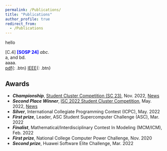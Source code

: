 ```yaml
---
permalink: /Publications/
title: "Publications"
author_profile: true
redirect_from: 
  - /Publications
---
```

hello

[C.4] <span style="color:blue">**[SOSP 24]**</span> *abc*.  
a, and bd.  
aaaa.  
[pdf](www.baidu.com){: .btn} [IEEE](www.baidu.com){: .btn}

## Awards
- ***Championship***, [Student Cluster Competition (SC 23)](https://studentclustercompetition.us/), Nov. 2022, [News](https://www.sysu.edu.cn/news/info/2161/825941.htm)
- ***Second Place Winner***, [ISC 2022 Student Cluster Competition](https://www.isc-hpc.com/student-cluster-competition.html), May. 2022, [News](https://www.sysu.edu.cn/news/info/2161/680411.htm)
- ***Silver***, International Collegiate Programming Contest (ICPC), May. 2022
- ***First prize***, Leader, ASC Student Supercomputer Challenge (ASC), Mar. 2022
- ***Finalist***, Mathematical/Interdisciplinary Contest In Modeling (MCM/ICM), Feb. 2022
- ***First prize***, National College Computer Power Challenge, Nov. 2020
- ***Second prize***, Huawei Software Elite Challenge, Mar. 2022
